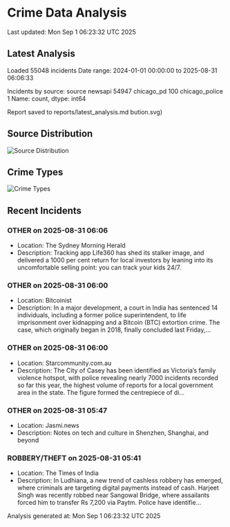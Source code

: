 # Crime Data Analysis
Last updated: Mon Sep  1 06:23:32 UTC 2025

## Latest Analysis

Loaded 55048 incidents
Date range: 2024-01-01 00:00:00 to 2025-08-31 06:06:33

Incidents by source:
source
newsapi           54947
chicago_pd          100
chicago_police        1
Name: count, dtype: int64

Report saved to reports/latest_analysis.md
bution.svg)

## Source Distribution
![Source Distribution](images/source_distribution.svg)

## Crime Types
![Crime Types](images/crime_types.svg)

## Recent Incidents

### OTHER on 2025-08-31 06:06
- Location: The Sydney Morning Herald
- Description: Tracking app Life360 has shed its stalker image, and delivered a 1000 per cent return for local investors by leaning into its uncomfortable selling point: you can track your kids 24/7.


### OTHER on 2025-08-31 06:00
- Location: Bitcoinist
- Description: In a major development, a court in India has sentenced 14 individuals, including a former police superintendent, to life imprisonment over kidnapping and a Bitcoin (BTC) extortion crime. The case, which originally began in 2018, finally concluded last Friday,…


### OTHER on 2025-08-31 06:00
- Location: Starcommunity.com.au
- Description: The City of Casey has been identified as Victoria’s family violence hotspot, with police revealing nearly 7000 incidents recorded so far this year, the highest volume of reports for a local government area in the state. The figure formed the centrepiece of di…


### OTHER on 2025-08-31 05:47
- Location: Jasmi.news
- Description: Notes on tech and culture in Shenzhen, Shanghai, and beyond


### ROBBERY/THEFT on 2025-08-31 05:41
- Location: The Times of India
- Description: In Ludhiana, a new trend of cashless robbery has emerged, where criminals are targeting digital payments instead of cash. Harjeet Singh was recently robbed near Sangowal Bridge, where assailants forced him to transfer Rs 7,200 via Paytm. Police have identifie…

Analysis generated at: Mon Sep  1 06:23:32 UTC 2025
